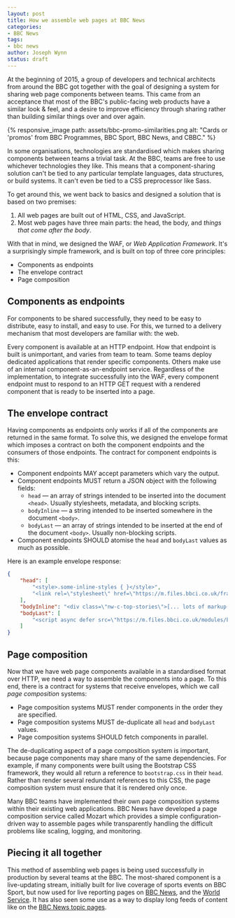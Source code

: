 ```yaml
---
layout: post
title: How we assemble web pages at BBC News
categories:
- BBC News
tags:
- bbc news
author: Joseph Wynn
status: draft
---
```


At the beginning of 2015, a group of developers and technical architects from around the BBC got together with the goal of designing a system for sharing web page components between teams. This came from an acceptance that most of the BBC's public-facing web products have a similar look & feel, and a desire to improve efficiency through sharing rather than building similar things over and over again.

{% responsive_image path: assets/bbc-promo-similarities.png alt: "Cards or 'promos' from BBC Programmes, BBC Sport, BBC News, and CBBC." %}

In some organisations, technologies are standardised which makes sharing components between teams a trivial task. At the BBC, teams are free to use whichever technologies they like. This means that a component-sharing solution can't be tied to any particular template languages, data structures, or build systems. It can't even be tied to a CSS preprocessor like Sass.

To get around this, we went back to basics and designed a solution that is based on two premises:

1. All web pages are built out of HTML, CSS, and JavaScript.
2. Most web pages have three main parts: the head, the body, and _things that come after the body_.

With that in mind, we designed the WAF, or _Web Application Framework_. It's a surprisingly simple framework, and is built on top of three core principles:

* Components as endpoints
* The envelope contract
* Page composition
<!--more-->

## Components as endpoints

For components to be shared successfully, they need to be easy to distribute, easy to install, and easy to use. For this, we turned to a delivery mechanism that most developers are familiar with: the web.

Every component is available at an HTTP endpoint. How that endpoint is built is unimportant, and varies from team to team. Some teams deploy dedicated applications that render specific components. Others make use of an internal component-as-an-endpoint service. Regardless of the implementation, to integrate successfully into the WAF, every component endpoint must to respond to an HTTP GET request with a rendered component that is ready to be inserted into a page.

## The envelope contract

Having components as endpoints only works if all of the components are returned in the same format. To solve this, we designed the envelope format which imposes a contract on both the component endpoints and the consumers of those endpoints. The contract for component endpoints is this:

* Component endpoints MAY accept parameters which vary the output.
* Component endpoints MUST return a JSON object with the following fields:
  * `head` — an array of strings intended to be inserted into the document `<head>`. Usually stylesheets, metadata, and blocking scripts.
  * `bodyInline` — a string intended to be inserted somewhere in the document `<body>`.
  * `bodyLast` — an array of strings intended to be inserted at the end of the document `<body>`. Usually non-blocking scripts.
* Component endpoints SHOULD atomise the `head` and `bodyLast` values as much as possible.

Here is an example envelope response:

```json
{
    "head": [
        "<style>.some-inline-styles { }</style>",
        "<link rel=\"stylesheet\" href=\"https://m.files.bbci.co.uk/framework.css\">"
    ],
    "bodyInline": "<div class=\"nw-c-top-stories\">[... lots of markup ...]</div>",
    "bodyLast": [
        "<script async defer src=\"https://m.files.bbci.co.uk/modules/bbc-news-front-page/2.0.8/init.js\"></script>"
    ]
}
```

## Page composition

Now that we have web page components available in a standardised format over HTTP, we need a way to assemble the components into a page. To this end, there is a contract for systems that receive envelopes, which we call _page composition_ systems:

* Page composition systems MUST render components in the order they are specified.
* Page composition systems MUST de-duplicate all `head` and `bodyLast` values.
* Page composition systems SHOULD fetch components in parallel.

The de-duplicating aspect of a page composition system is important, because page components may share many of the same dependencies. For example, if many components were built using the Bootstrap CSS framework, they would all return a reference to `bootstrap.css` in their `head`. Rather than render several redundant references to this CSS, the page composition system must ensure that it is rendered only once.

Many BBC teams have implemented their own page composition systems within their existing web applications. BBC News have developed a page composition service called Mozart which provides a simple configuration-driven way to assemble pages while transparently handling the difficult problems like scaling, logging, and monitoring.

## Piecing it all together

This method of assembling web pages is being used successfully in production by several teams at the BBC. The most-shared component is a live-updating stream, initially built for live coverage of sports events on BBC Sport, but now used for live reporting pages on [BBC News](http://www.bbc.co.uk/news/live/uk-england-manchester-38860956), and the [World Service](http://www.bbc.com/persian/live/institutional-38891510). It has also seen some use as a way to display long feeds of content like on the [BBC News topic pages](http://www.bbc.co.uk/news/topics/8abd564a-2b8e-401c-9916-34982cb67b55/womens-rights).
